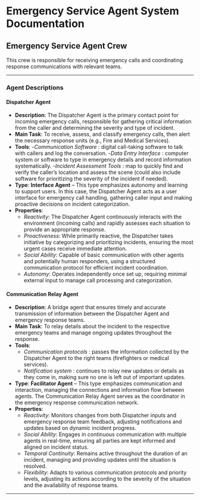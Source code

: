 # Emergency Service Agent System Documentation

## Emergency Service Agent Crew
This crew is responsible for receiving emergency calls and coordinating response communications with relevant teams.

---

### Agent Descriptions

#### Dispatcher Agent
- **Description**: The Dispatcher Agent is the primary contact point for incoming emergency calls, responsible for gathering critical information from the caller and determining the severity and type of incident.
- **Main Task**: To receive, assess, and classify emergency calls, then alert the necessary response units (e.g., Fire and Medical Services).
- **Tools**:
    -*Communication Software* : digital call-taking software to talk with callers and log the conversation.
    -*Data Entry Interface* : computer system or software to type in emergency details and record information systematically.
    -*Incident Assessment Tools* : map to quickly find and verify the caller’s location and assess the scene (could also include software for prioritizing the severity of the incident if needed).
- **Type**: **Interface Agent** – This type emphasizes autonomy and learning to support users. In this case, the Dispatcher Agent acts as a user interface for emergency call handling, gathering caller input and making proactive decisions on incident categorization.
- **Properties**:
  - *Reactivity*: The Dispatcher Agent continuously interacts with the environment (incoming calls) and rapidly assesses each situation to provide an appropriate response.
  - *Proactiveness*: While primarily reactive, the Dispatcher takes initiative by categorizing and prioritizing incidents, ensuring the most urgent cases receive immediate attention.
  - *Social Ability*: Capable of basic communication with other agents and potentially human responders, using a structured communication protocol for efficient incident coordination.
  - *Autonomy*: Operates independently once set up, requiring minimal external input to manage call processing and categorization.

#### Communication Relay Agent
- **Description**: A bridge agent that ensures timely and accurate transmission of information between the Dispatcher Agent and emergency response teams.
- **Main Task**: To relay details about the incident to the respective emergency teams and manage ongoing updates throughout the response.
- **Tools**:
  - *Communication protocols* : passes the information collected by the Dispatcher Agent to the right teams (firefighters or medical services).
  - *Notification system* : continues to relay new updates or details as they come in, making sure no one is left out of important updates.
- **Type**: **Facilitator Agent** – This type emphasizes communication and interaction, managing the connections and information flow between agents. The Communication Relay Agent serves as the coordinator in the emergency response communication network.
- **Properties**:
  - *Reactivity*: Monitors changes from both Dispatcher inputs and emergency response team feedback, adjusting notifications and updates based on dynamic incident progress.
  - *Social Ability*: Engages in continuous communication with multiple agents in real-time, ensuring all parties are kept informed and aligned on incident status.
  - *Temporal Continuity*: Remains active throughout the duration of an incident, managing and providing updates until the situation is resolved.
  - *Flexibility*: Adapts to various communication protocols and priority levels, adjusting its actions according to the severity of the situation and the availability of response teams.

---
